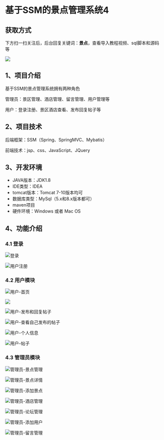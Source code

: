 # 基于SSM的景点管理系统4

## 获取方式

下方扫一扫关注后，后台回复关键词：**景点**，查看导入教程视频、sql脚本和源码等

 ![](https://www.codeshop.fun/Typora-Images/202205281253739.png)

## 1、项目介绍

基于SSM的景点管理系统拥有两种角色

管理员：景区管理、酒店管理、留言管理、用户管理等

用户：登录注册、景区酒店查看、发布回复帖子等


## 2、项目技术

后端框架：SSM（Spring、SpringMVC、Mybatis）

前端技术：jsp、css、JavaScript、JQuery

## 3、开发环境

- JAVA版本：JDK1.8
- IDE类型：IDEA
- tomcat版本：Tomcat 7-10版本均可
- 数据库类型：MySql（5.x和8.x版本都可） 
- maven项目
- 硬件环境：Windows 或者 Mac OS


## 4、功能介绍

### 4.1 登录

![登录](https://www.codeshop.fun/Typora-Images/202208062241796.jpg)

![用户注册](https://www.codeshop.fun/Typora-Images/202208062241109.jpg)

### 4.2 用户模块

![用户-首页](https://www.codeshop.fun/Typora-Images/202208062241309.jpg)

![](https://www.codeshop.fun/Typora-Images/202208062241988.jpeg)

![用户-发布和回复帖子](https://www.codeshop.fun/Typora-Images/202208062241194.jpg)

![用户-查看自己发布的帖子](https://www.codeshop.fun/Typora-Images/202208062241066.jpg)

![用户-个人信息](https://www.codeshop.fun/Typora-Images/202208062241486.jpg)

![用户-帖子](https://www.codeshop.fun/Typora-Images/202208062241534.jpg)

### 4.3 管理员模块

![管理员-景点管理](https://www.codeshop.fun/Typora-Images/202208062241252.jpg)

![管理员-景点详情](https://www.codeshop.fun/Typora-Images/202208062242170.jpg)

![管理员-添加景点](https://www.codeshop.fun/Typora-Images/202208062241295.jpg)

![管理员-酒店管理](https://www.codeshop.fun/Typora-Images/202208062241741.jpg)

![管理员-论坛管理](https://www.codeshop.fun/Typora-Images/202208062241004.jpg)

![管理员-添加用户](https://www.codeshop.fun/Typora-Images/202208062241899.jpg)

![管理员-留言管理](https://www.codeshop.fun/Typora-Images/202208062241675.jpg)



